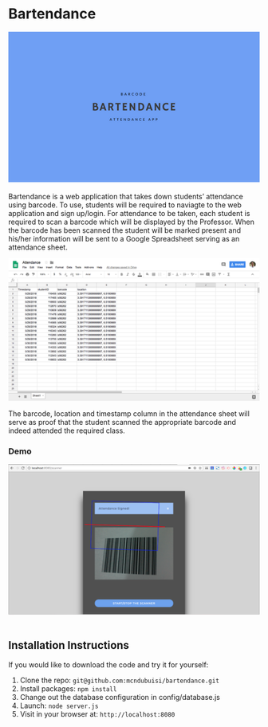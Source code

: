 # Bartendance

![Bartendance Logo](public/bartendance.png)
<br><br>
Bartendance is a web application that takes down students’ attendance using barcode. To use, students will be required to naviagte to the web application and sign up/login. For attendance to be taken, each student is required to scan a barcode which will be displayed by the Professor. When the barcode has been scanned the student will be marked present and his/her information will be sent to a Google Spreadsheet serving as an attendance sheet.

![Bartendance Logo](public/demo-sheet.png)

The barcode, location and timestamp column in the attendance sheet will serve as proof that the student scanned the appropriate barcode and indeed attended the required class.

### Demo
![Bartendance Logo](public/demo-scanner.png)
<br><br>
## Installation Instructions

If you would like to download the code and try it for yourself:

1. Clone the repo: `git@github.com:mcndubuisi/bartendance.git`
2. Install packages: `npm install`
3. Change out the database configuration in config/database.js
4. Launch: `node server.js`
5. Visit in your browser at: `http://localhost:8080`
